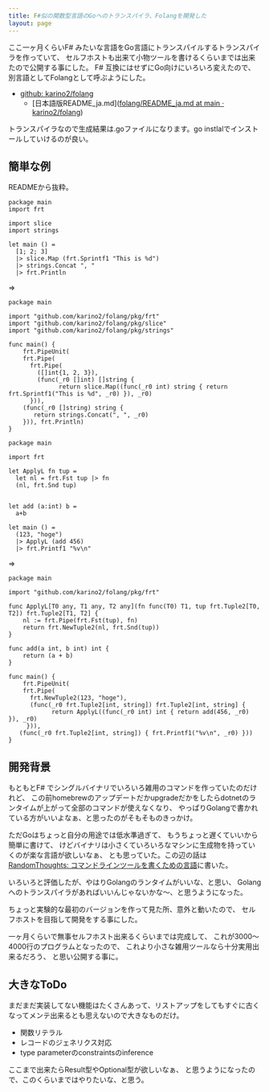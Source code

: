 ```yaml
---
title: F#似の関数型言語のGoへのトランスパイラ、Folangを開発した
layout: page
---
```

ここ一ヶ月くらいF# みたいな言語をGo言語にトランスパイルするトランスパイラを作っていて、
セルフホストも出来て小物ツールを書けるくらいまでは出来たので公開する事にした。
F# 互換にはせずにGo向けにいろいろ変えたので、別言語としてFolangとして呼ぶようにした。

- [github: karino2/folang](https://github.com/karino2/Folang/)
   - [日本語版README_ja.md]([folang/README_ja.md at main · karino2/folang](https://github.com/karino2/folang/blob/main/README_ja.md))

トランスパイラなので生成結果は.goファイルになります。go instlalでインストールしていけるのが良い。

## 簡単な例

READMEから抜粋。

```
package main
import frt

import slice
import strings

let main () =
  [1; 2; 3]
  |> slice.Map (frt.Sprintf1 "This is %d")
  |> strings.Concat ", "
  |> frt.Println

```

=>

```golang
package main

import "github.com/karino2/folang/pkg/frt"
import "github.com/karino2/folang/pkg/slice"
import "github.com/karino2/folang/pkg/strings"

func main() {
	frt.PipeUnit(
    frt.Pipe(
      frt.Pipe(
        ([]int{1, 2, 3}),
        (func(_r0 []int) []string {
		      return slice.Map((func(_r0 int) string { return frt.Sprintf1("This is %d", _r0) }), _r0)
	  })),
    (func(_r0 []string) string {
       return strings.Concat(", ", _r0)
    })), frt.Println)
}
```

```
package main

import frt

let ApplyL fn tup =
  let nl = frt.Fst tup |> fn
  (nl, frt.Snd tup)


let add (a:int) b = 
  a+b

let main () =
  (123, "hoge")
  |> ApplyL (add 456)
  |> frt.Printf1 "%v\n" 
```

=>

```golang
package main

import "github.com/karino2/folang/pkg/frt"

func ApplyL[T0 any, T1 any, T2 any](fn func(T0) T1, tup frt.Tuple2[T0, T2]) frt.Tuple2[T1, T2] {
	nl := frt.Pipe(frt.Fst(tup), fn)
	return frt.NewTuple2(nl, frt.Snd(tup))
}

func add(a int, b int) int {
	return (a + b)
}

func main() {
	frt.PipeUnit(
    frt.Pipe(
      frt.NewTuple2(123, "hoge"),
      (func(_r0 frt.Tuple2[int, string]) frt.Tuple2[int, string] {
    		return ApplyL((func(_r0 int) int { return add(456, _r0) }), _r0)
	 })),
   (func(_r0 frt.Tuple2[int, string]) { frt.Printf1("%v\n", _r0) }))
}
```


## 開発背景

もともとF# でシングルバイナリでいろいろ雑用のコマンドを作っていたのだけれど、
この前homebrewのアップデートだかupgradeだかをしたらdotnetのランタイムが上がって全部のコマンドが使えなくなり、
やっぱりGolangで書かれている方がいいよなぁ、と思ったのがそもそものきっかけ。

ただGoはちょっと自分の用途では低水準過ぎて、
もうちょっと遅くていいから簡単に書けて、
けどバイナリは小さくていろいろなマシンに生成物を持っていくのが楽な言語が欲しいなぁ、
とも思っていた。この辺の話は[RandomThoughts: コマンドラインツールを書くための言語](https://karino2.github.io/RandomThoughts/%E3%82%B3%E3%83%9E%E3%83%B3%E3%83%89%E3%83%A9%E3%82%A4%E3%83%B3%E3%83%84%E3%83%BC%E3%83%AB%E3%82%92%E6%9B%B8%E3%81%8F%E3%81%9F%E3%82%81%E3%81%AE%E8%A8%80%E8%AA%9E)に書いた。

いろいろと評価したが、やはりGolangのランタイムがいいな、と思い、
Golangへのトランスパイラがあればいいんじゃないかな〜、と思うようになった。

ちょっと実験的な最初のバージョンを作って見た所、意外と動いたので、
セルフホストを目指して開発をする事にした。

一ヶ月くらいで無事セルフホスト出来るくらいまでは完成して、
これが3000〜4000行のプログラムとなったので、
これより小さな雑用ツールなら十分実用出来るだろう、
と思い公開する事に。

## 大きなToDo

まだまだ実装してない機能はたくさんあって、リストアップをしてもすぐに古くなってメンテ出来るとも思えないので大きなものだけ。

- 関数リテラル
- レコードのジェネリクス対応
- type parameterのconstraintsのinference

ここまで出来たらResult型やOptional型が欲しいなぁ、
と思うようになったので、このくらいまではやりたいな、と思う。